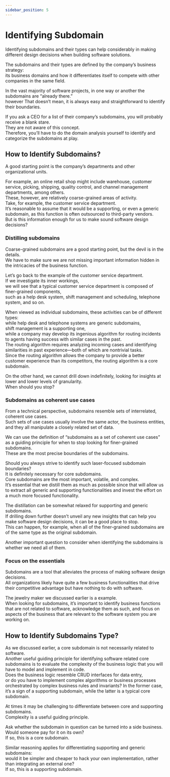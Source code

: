 ```yaml
---
sidebar_position: 5
---
```


# Identifying Subdomain

Identifying subdomains and their types can help considerably in making different design decisions when building software solutions.

The subdomains and their types are defined by the company’s business strategy:  
its business domains and how it differentiates itself to compete with other companies in the same field.

In the vast majority of software projects, in one way or another the subdomains are “already there.”  
however That doesn’t mean, it is always easy and straightforward to identify their boundaries.

If you ask a CEO for a list of their company’s subdomains, you will probably receive a blank stare.  
They are not aware of this concept.  
Therefore, you’ll have to do the domain analysis yourself to identify and categorize the subdomains at play.

## How to Identify Subdomains?

A good starting point is the company’s departments and other organizational units.

For example, an online retail shop might include warehouse, customer service, picking, shipping, quality control, and channel management departments, among others.  
These, however, are relatively coarse-grained areas of activity.  
Take, for example, the customer service department.  
It’s reasonable to assume that it would be a supporting, or even a generic subdomain, as this function is often outsourced to third-party vendors.  
But is this information enough for us to make sound software design decisions?

### Distilling subdomains

Coarse-grained subdomains are a good starting point, but the devil is in the details.  
We have to make sure we are not missing important information hidden in the intricacies of the business function.

Let’s go back to the example of the customer service department.  
If we investigate its inner workings,  
we will see that a typical customer service department is composed of finer-grained components,  
such as a help desk system, shift management and scheduling, telephone system, and so on.

When viewed as individual subdomains, these activities can be of different types:  
while help desk and telephone systems are generic subdomains,  
shift management is a supporting one,  
while a company may develop its ingenious algorithm for routing incidents to agents having success with similar cases in the past.  
The routing algorithm requires analyzing incoming cases and identifying similarities in past experience—both of which are nontrivial tasks.  
Since the routing algorithm allows the company to provide a better customer experience than its competitors, the routing algorithm is a core subdomain.

On the other hand, we cannot drill down indefinitely, looking for insights at lower and lower levels of granularity.  
When should you stop?

### Subdomains as coherent use cases

From a technical perspective, subdomains resemble sets of interrelated, coherent use cases.  
Such sets of use cases usually involve the same actor, the business entities, and they all manipulate a closely related set of data.

We can use the definition of “subdomains as a set of coherent use cases” as a guiding principle for when to stop looking for finer-grained subdomains.  
These are the most precise boundaries of the subdomains.

Should you always strive to identify such laser-focused subdomain boundaries?  
It is definitely necessary for core subdomains.  
Core subdomains are the most important, volatile, and complex.  
It’s essential that we distill them as much as possible since that will allow us to extract all generic and supporting functionalities and invest the effort on a much more focused functionality.

The distillation can be somewhat relaxed for supporting and generic subdomains.  
If drilling down further doesn’t unveil any new insights that can help you make software design decisions, it can be a good place to stop.  
This can happen, for example, when all of the finer-grained subdomains are of the same type as the original subdomain.

Another important question to consider when identifying the subdomains is whether
we need all of them.

### Focus on the essentials

Subdomains are a tool that alleviates the process of making software design decisions.  
All organizations likely have quite a few business functionalities that drive their competitive advantage but have nothing to do with software.

The jewelry maker we discussed earlier is a example.  
When looking for subdomains, it’s important to identify business functions that are not related to software, acknowledge them as such, and focus on aspects of the business that are relevant to the software system you are working on.

## How to Identify Subdomains Type?

As we discussed earlier, a core subdomain is not necessarily related to software.  
Another useful guiding principle for identifying software related core subdomains is to evaluate the complexity of the business logic that you will have to model and implement in code.  
Does the business logic resemble CRUD interfaces for data entry,  
or do you have to implement complex algorithms or business processes orchestrated by complex business rules and invariants?
In the former case, it’s a sign of a supporting subdomain, while the latter is a typical core subdomain.

At times it may be challenging to differentiate between core and supporting subdomains.  
Complexity is a useful guiding principle.

Ask whether the subdomain in question can be turned into a side business.  
Would someone pay for it on its own?  
If so, this is a core subdomain.

Similar reasoning applies for differentiating supporting and generic subdomains:  
would it be simpler and cheaper to hack your own implementation, rather than integrating an external one?  
If so, this is a supporting subdomain.
